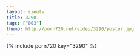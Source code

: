 ```yaml
--- 
layout: sieutv
title: 3290
tags: ["003"]
thumb: http://porn720.net/video/3290/poster.jpg
---
```

{% include porn720 key="3290" %} 
